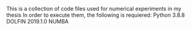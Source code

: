 This is a collection of code files used for numerical experiments in my thesis
In order to execute them, the following is requiered:
Python 3.8.8
DOLFIN 2019.1.0
NUMBA 
